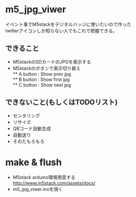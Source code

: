 # m5_jpg_viwer 
イベント事でM5stackをデジタルバッジに使いたいので作った  
twitterアイコンしか知らない人でもこれで把握できる。

## できること
* M5stackのSDカードのJPGを表示する
* M5stackのボタンで表示切り替え  
** A button : Show prev jpg  
** B button : Show first jpg  
** C button : Show next jpg  
## できないこと(もしくはTODOリスト)
* センタリング
* リサイズ
* QRコード自動生成
* 自動送り
* そのたもろもろ

# make & flush
* M5stack arduino環境用意する  
<http://www.m5stack.com/assets/docs/>
* m5_jpg_viwer.inoを焼く
